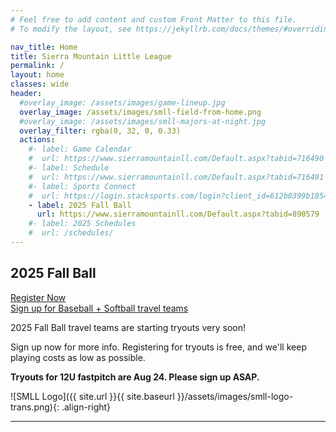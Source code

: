 ```yaml
---
# Feel free to add content and custom Front Matter to this file.
# To modify the layout, see https://jekyllrb.com/docs/themes/#overriding-theme-defaults

nav_title: Home
title: Sierra Mountain Little League
permalink: /
layout: home
classes: wide
header:
  #overlay_image: /assets/images/game-lineup.jpg
  overlay_image: /assets/images/smll-field-from-home.png
  #overlay_image: /assets/images/smll-majors-at-night.jpg
  overlay_filter: rgba(0, 32, 0, 0.33)
  actions:
    #- label: Game Calendar
    #  url: https://www.sierramountainll.com/Default.aspx?tabid=716490
    #- label: Schedule
    #  url: https://www.sierramountainll.com/Default.aspx?tabid=716491
    #- label: Sports Connect
    #  url: https://login.stacksports.com/login?client_id=612b0399b1854a002e427f78&redirect_uri=https://core-api.bluesombrero.com/login/redirect/portal/7479&app_name=Sierra+Mountain+Little+League&portalid=7479&instancekey=sports
    - label: 2025 Fall Ball
      url: https://www.sierramountainll.com/Default.aspx?tabid=890579
    #- label: 2025 Schedules
    #  url: /schedules/
---
```


## 2025 Fall Ball

<a href="https://www.sierramountainll.com/Default.aspx?tabid=890579"
   class="align-right half-width btn btn--success btn--large btn--light-outline"
   target="_blank">
<u>Register Now</u><br />
Sign up for Baseball + Softball travel teams
</a>

2025 Fall Ball travel teams are starting tryouts very soon!

Sign up now for more info. Registering for tryouts is free,
and we'll keep playing costs as low as possible.

**Tryouts for 12U fastpitch are Aug 24. Please sign up ASAP.**

<!--
Our 2025 season is about to begin!

| Early Bird Registration | Regular Registration | Assessments | Opening Ceremonies | 1st Games | Picture Day   | Closing Day
|----
| Dec 8 - Jan 31          | Feb 1 - Mar 15       | Mar 10      | Mar 29             | Apr 5      | TBD (Apr/May) | June 1
|=
{: .align-top }
-->

![SMLL Logo]({{ site.url }}{{ site.baseurl }}/assets/images/smll-logo-trans.png){: .align-right}

----
